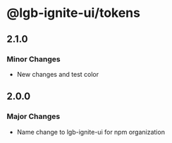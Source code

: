 # @lgb-ignite-ui/tokens

## 2.1.0

### Minor Changes

- New changes and test color

## 2.0.0

### Major Changes

- Name change to lgb-ignite-ui for npm organization
